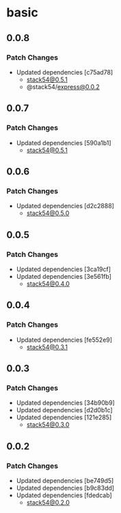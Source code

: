 # basic

## 0.0.8

### Patch Changes

- Updated dependencies [c75ad78]
  - stack54@0.5.1
  - @stack54/express@0.0.2

## 0.0.7

### Patch Changes

- Updated dependencies [590a1b1]
  - stack54@0.5.1

## 0.0.6

### Patch Changes

- Updated dependencies [d2c2888]
  - stack54@0.5.0

## 0.0.5

### Patch Changes

- Updated dependencies [3ca19cf]
- Updated dependencies [3e561fb]
  - stack54@0.4.0

## 0.0.4

### Patch Changes

- Updated dependencies [fe552e9]
  - stack54@0.3.1

## 0.0.3

### Patch Changes

- Updated dependencies [34b90b9]
- Updated dependencies [d2d0b1c]
- Updated dependencies [121e285]
  - stack54@0.3.0

## 0.0.2

### Patch Changes

- Updated dependencies [be749d5]
- Updated dependencies [b9c83dd]
- Updated dependencies [fdedcab]
  - stack54@0.2.0
